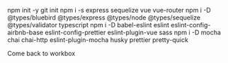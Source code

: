 npm init -y
git init
npm i -s express sequelize vue vue-router
npm i -D @types/bluebird @types/express @types/node @types/sequelize @types/validator typescript
npm i -D babel-eslint eslint eslint-config-airbnb-base eslint-config-prettier eslint-plugin-vue sass
npm i -D mocha chai chai-http eslint-plugin-mocha husky prettier pretty-quick

Come back to workbox
